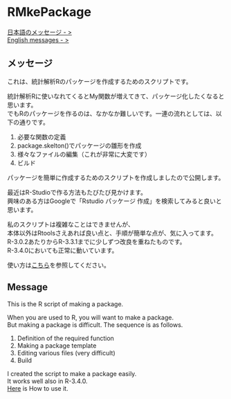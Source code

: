 # RMkePackage
[日本語のメッセージ - >](#ja)  
[English messages - >](#en)  

## <a name="ja">メッセージ
これは、統計解析Rのパッケージを作成するためのスクリプトです。

統計解析Rに使いなれてくるとMy関数が増えてきて、パッケージ化したくなると思います。  
でもRのパッケージを作るのは、なかなか難しいです。一連の流れとしては、以下の通りです。

1. 必要な関数の定義
1. package.skelton()でパッケージの雛形を作成
1. 様々なファイルの編集（これが非常に大変です）
1. ビルド

パッケージを簡単に作成するためのスクリプトを作成しましたので公開します。

最近はR-Studioで作る方法もたびたび見かけます。  
興味のある方はGoogleで「Rstudio パッケージ  作成」を検索してみると良いと思います。

私のスクリプトは複雑なことはできませんが、  
本体以外はRtoolsさえあれば良い点と、手順が簡単な点が、気に入ってます。  
R-3.0.2あたりからR-3.3.1までに少しずつ改良を重ねたものです。  
R-3.4.0においても正常に動いています。

使い方は[こちら](https://github.com/WAKU-TAKE-A/RMkePackage/wiki/Home)を参照してください。

## <a name="en">Message
This is the R script of making a package.

When you are used to R, you will want to make a package.  
But making a package is difficult. The sequence is as follows.

1. Definition of the required function
1. Making a package template
1. Editing various files (very difficult)
1. Build

I created the script to make a package easily.  
It works well also in R-3.4.0.  
[Here](https://github.com/WAKU-TAKE-A/RMkePackage/wiki/Home_en) is How to use it.
